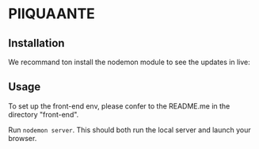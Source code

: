 # PIIQUAANTE #

## Installation ##



We recommand ton install  the nodemon module to see the updates in live:


## Usage ##

To set up the front-end env, please confer to the README.me in the directory "front-end".

Run `nodemon server`. This should both run the local server and launch your browser.